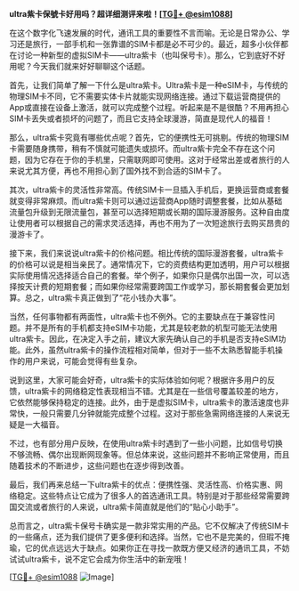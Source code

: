 **ultra紫卡保號卡好用吗？超详细测评来啦！[[TG💪+ @esim1088](https://t.me/s/esim1088)]**

在这个数字化飞速发展的时代，通讯工具的重要性不言而喻。无论是日常办公、学习还是旅行，一部手机和一张靠谱的SIM卡都是必不可少的。最近，超多小伙伴都在讨论一种新型的虚拟SIM卡——ultra紫卡（也叫保号卡）。那么，它到底好不好用呢？今天我们就来好好聊聊这个话题。

首先，让我们简单了解一下什么是ultra紫卡。Ultra紫卡是一种eSIM卡，与传统的物理SIM卡不同，它不需要实体卡片就能实现网络连接。通过下载运营商提供的App或直接在设备上激活，就可以完成整个过程。听起来是不是很酷？不用再担心SIM卡丢失或者损坏的问题了，而且它支持全球漫游，简直是现代人的福音！

那么，ultra紫卡究竟有哪些优点呢？首先，它的便携性无可挑剔。传统的物理SIM卡需要随身携带，稍有不慎就可能遗失或损坏。而ultra紫卡完全不存在这个问题，因为它存在于你的手机里，只需联网即可使用。这对于经常出差或者旅行的人来说尤其方便，再也不用担心到了国外找不到合适的SIM卡了。

其次，ultra紫卡的灵活性非常高。传统SIM卡一旦插入手机后，更换运营商或套餐就变得非常麻烦。而ultra紫卡则可以通过运营商App随时调整套餐，比如从基础流量包升级到无限流量包，甚至可以选择短期或长期的国际漫游服务。这种自由度让使用者可以根据自己的需求灵活选择，再也不用为了一次短途旅行去购买昂贵的漫游卡了。

接下来，我们来说说ultra紫卡的价格问题。相比传统的国际漫游套餐，ultra紫卡的价格可以说是相当亲民了。通常情况下，它的资费结构更加透明，用户可以根据实际使用情况选择适合自己的套餐。举个例子，如果你只是偶尔出国一次，可以选择按天计费的短期套餐；而如果你经常需要跨国工作或学习，那长期套餐会更加划算。总之，ultra紫卡真正做到了“花小钱办大事”。

当然，任何事物都有两面性，ultra紫卡也不例外。它的主要缺点在于兼容性问题。并不是所有的手机都支持eSIM卡功能，尤其是较老款的机型可能无法使用ultra紫卡。因此，在决定入手之前，建议大家先确认自己的手机是否支持eSIM功能。此外，虽然ultra紫卡的操作流程相对简单，但对于一些不太熟悉智能手机操作的用户来说，可能会觉得有些复杂。

说到这里，大家可能会好奇，ultra紫卡的实际体验如何呢？根据许多用户的反馈，ultra紫卡的网络稳定性表现相当不错。尤其是在一些信号覆盖较差的地方，它依然能够保持稳定的连接。此外，由于是虚拟SIM卡，ultra紫卡的激活速度也非常快，一般只需要几分钟就能完成整个过程。这对于那些急需网络连接的人来说无疑是一大福音。

不过，也有部分用户反映，在使用ultra紫卡时遇到了一些小问题，比如信号切换不够流畅、偶尔出现断网现象等。但总体来说，这些问题并不影响正常使用，而且随着技术的不断进步，这些问题也在逐步得到改善。

最后，我们再来总结一下ultra紫卡的优点：便携性强、灵活性高、价格实惠、网络稳定。这些特点让它成为了很多人的首选通讯工具。特别是对于那些经常需要跨国交流或者旅行的人来说，ultra紫卡简直就是他们的“贴心小助手”。

总而言之，ultra紫卡保号卡确实是一款非常实用的产品。它不仅解决了传统SIM卡的一些痛点，还为我们提供了更多便利和选择。当然，它也不是完美的，但瑕不掩瑜，它的优点远远大于缺点。如果你正在寻找一款既方便又经济的通讯工具，不妨试试ultra紫卡，说不定它会成为你生活中的新宠哦！

[[TG💪+ @esim1088](https://t.me/s/esim1088) ![Image](https://i.postimg.cc/4NQfJmqS/Snipaste-2025-05-13-00-14-12.png)]